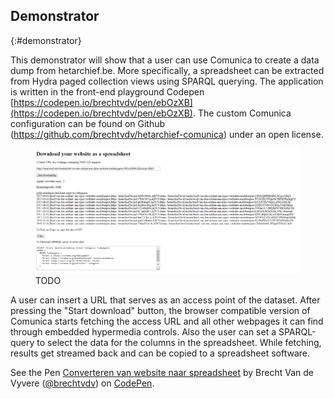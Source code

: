 ## Demonstrator
{:#demonstrator}

This demonstrator will show that a user can use Comunica to create a data dump from hetarchief.be. More specifically, a spreadsheet can be extracted from Hydra paged collection views using SPARQL querying. The application is written in the front-end playground Codepen [https://codepen.io/brechtvdv/pen/ebOzXB](https://codepen.io/brechtvdv/pen/ebOzXB). The custom Comunica configuration can be found on Github (https://github.com/brechtvdv/hetarchief-comunica) under an open license. 

<figure id="codepen">
<center>
<img src="img/codepen.PNG">
</center>
<figcaption markdown="block">
TODO
</figcaption>
</figure>

A user can insert a URL that serves as an access point of the dataset. After pressing the "Start download" button, the browser compatible version of Comunica starts fetching the access URL and all other webpages it can find through embedded hypermedia controls. Also the user can set a SPARQL-query to select the data for the columns in the spreadsheet. While fetching, results get streamed back and can be copied to a spreadsheet software.

<p data-height="542" data-theme-id="0" data-slug-hash="ebOzXB" data-default-tab="result" data-user="brechtvdv" data-pen-title="Converteren van website naar spreadsheet" class="codepen">See the Pen <a href="https://codepen.io/brechtvdv/pen/ebOzXB/">Converteren van website naar spreadsheet</a> by Brecht Van de Vyvere (<a href="https://codepen.io/brechtvdv">@brechtvdv</a>) on <a href="https://codepen.io">CodePen</a>.</p>
<script async src="https://static.codepen.io/assets/embed/ei.js"></script>